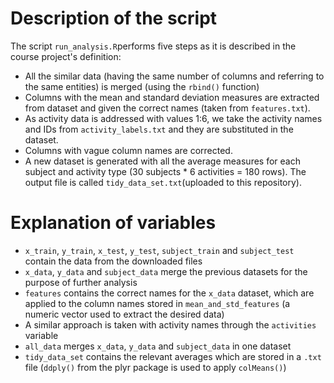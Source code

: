 # Description of the script

The script `run_analysis.R`performs five steps as it is described in the course project's definition:

* All the similar data (having the same number of columns and referring to the same entities) is merged (using the `rbind()` function)
* Columns with the mean and standard deviation measures are extracted from dataset and given the correct names (taken from `features.txt`).
* As activity data is addressed with values 1:6, we take the activity names and IDs from `activity_labels.txt` and they are substituted in the dataset.
* Columns with vague column names are corrected.
* A new dataset is generated with all the average measures for each subject and activity type (30 subjects * 6 activities = 180 rows). The output file is called `tidy_data_set.txt`(uploaded to this repository).

# Explanation of variables

* `x_train`, `y_train`, `x_test`, `y_test`, `subject_train` and `subject_test` contain the data from the downloaded files
* `x_data`, `y_data` and `subject_data` merge the previous datasets for the purpose of further analysis
* `features` contains the correct names for the `x_data` dataset, which are applied to the column names stored in `mean_and_std_features` (a numeric vector used to extract the desired data)
* A similar approach is taken with activity names through the `activities` variable
* `all_data` merges `x_data`, `y_data` and `subject_data` in one dataset
* `tidy_data_set` contains the relevant averages which are stored in a `.txt` file (`ddply()` from the plyr package is used to apply `colMeans()`)
